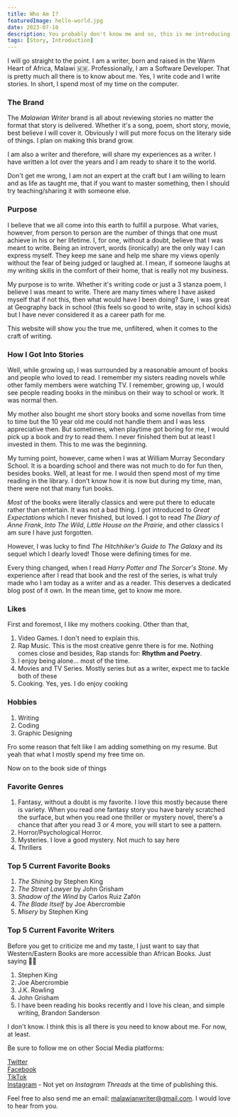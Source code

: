```yaml
---
title: Who Am I?
featuredImage: hello-world.jpg
date: 2023-07-10
description: You probably don't know me and so, this is me introducing myself to you, my brand and what this website has to offer to you for the next couple of years.
tags: [Story, Introduction]
---
```

I will go straight to the point. I am a writer, born and raised in the Warm Heart of Africa, Malawi 🇲🇼. Professionally, I am a Software Developer. That is pretty much all there is to know about me. Yes, I write code and I write stories. In short, I spend most of my time on the computer.

### The Brand
The *Malawian Writer* brand is all about reviewing stories no matter the format that story is delivered. Whether it's a song, poem, short story, movie, best believe I will cover it. Obviously I will put more focus on the literary side of things. I plan on making this brand grow.

I am also a writer and therefore, will share my experiences as a writer. I have written a lot over the years and I am ready to share it to the world.

Don't get me wrong, I am not an expert at the craft but I am willing to learn and as life as taught me, that if you want to master something, then I should try teaching/sharing it with someone else.

### Purpose

I believe that we all come into this earth to fulfill a purpose. What varies, however, from person to person are the number of things that one must achieve in his or her lifetime. I, for one, without a doubt, believe that I was meant to write. Being an introvert, words (ironically) are the only way I can express myself. They keep me sane and help me share my views openly without the fear of being judged or laughed at. I mean, if someone laughs at my writing skills in the comfort of their home, that is really not my business.

My purpose is to write. Whether it's writing code or just a 3 stanza poem, I believe I was meant to write. There are many times where I have asked myself that if not this, then what would have I been doing? Sure, I was great at Geography back in school (this feels so good to write, stay in school kids) but I have never considered it as a career path for me.

This website will show you the true me, unfiltered, when it comes to the craft of writing.

### How I Got Into Stories

Well, while growing up, I was surrounded by a reasonable amount of books and people who loved to read. I remember my sisters reading novels while other family members were watching TV. I remember, growing up, I would see people reading books in the minibus on their way to school or work. It was normal then.

My mother also bought me short story books and some novellas from time to time but the 10 year old me could not handle them and I was less appreciative then. But sometimes, when playtime got boring for me, I would pick up a book and *try* to read them. I never finished them but at least I invested in them. This to me was the beginning.

My turning point, however, came when I was at William Murray Secondary School. It is a boarding school and there was not much to do for fun then, besides books. Well, at least for me. I would then spend most of my time reading in the library. I don't know how it is now but during my time, man, there were not that many fun books.

*Most* of the books were literally classics and were put there to educate rather than entertain. It was not a bad thing. I got introduced to *Great Expectations* which I never finished, but loved. I got to read *The Diary of Anne Frank*, *Into The Wild*, *Little House on the Prairie*, and other classics I am sure I have just forgotten.

However, I was lucky to find *The Hitchhiker's Guide to The Galaxy* and its sequel which I dearly loved! Those were defining times for me.

Every thing changed, when I read *Harry Potter and The Sorcer's Stone*. My experience after I read that book and the rest of the series, is what truly made who I am today as a writer and as a reader. This deserves a dedicated blog post of it own. In the mean time, get to know me more.

### Likes

First and foremost, I like my mothers cooking. Other than that,
1. Video Games. I don't need to explain this.
2. Rap Music. This is the most creative genre there is for me. Nothing comes close and besides, Rap stands for: **Rhythm and Poetry**.
3. I enjoy being alone... most of the time.
4. Movies and TV Series. Mostly series but as a writer, expect me to tackle both of these
5. Cooking. Yes, yes. I do enjoy cooking

### Hobbies
1. Writing
2. Coding
3. Graphic Designing

Fro some reason that felt like I am adding something on my resume. But yeah that what I mostly spend my free time on.

Now on to the book side of things

### Favorite Genres
1. Fantasy, without a doubt is my favorite. I love this mostly because there is variety. When you read one fantasy story you have barely scratched the surface, but when you read one thriller or mystery novel, there's a chance that after you read 3 or 4 more, you will start to see a pattern. 
2. Horror/Psychological Horror.
3. Mysteries. I love a good mystery. Not much to say here
4. Thrillers

### Top 5 Current Favorite Books
1. *The Shining* by Stephen King
2. *The Street Lawyer* by John Grisham
3. *Shadow of the Wind* by Carlos Ruiz Zafón
4. *The Blade Itself* by Joe Abercrombie
5. *Misery* by Stephen King


### Top 5 Current Favorite Writers
Before you get to criticize me and my taste, I just want to say that Western/Eastern Books are more accessible than African Books. Just saying 🤷‍♂️

1. Stephen King
2. Joe Abercrombie
3. J.K. Rowling
4. John Grisham
5. I have been reading his books recently and I love his clean, and simple writing, Brandon Sanderson

I don't know. I think this is all there is you need to know about me. For now, at least.

Be sure to follow me on other Social Media platforms:

[Twitter](https://twitter.com/malawianwriter) <br/>
[Facebook](https://facebook.com/malawianwriter) <br/>
[TikTok](https://tiktok.com/@malawianwriter) <br/>
[Instagram](https://instagram.com/malawianwriter) - Not yet on *Instagram Threads* at the time of publishing this.

Feel free to also send me an email: malawianwriter@gmail.com. I would love to hear from you.
